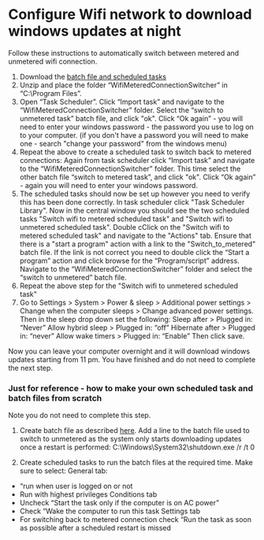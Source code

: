 # Configure Wifi network to download windows updates at night

Follow these instructions to automatically switch between metered and unmetered wifi connection. 


1. Download the [batch file and scheduled tasks](./WifiMeteredConnectionSwitcher.zip)
2. Unzip and place the folder “WifiMeteredConnectionSwitcher” in “C:\Program Files”.
3. Open “Task Scheduler”. Click “Import task” and navigate to the “WifiMeteredConnectionSwitcher” folder. Select the “switch to unmetered task” batch file, and click "ok". Click “Ok again” - you will need to enter your windows password - the password you use to log on to your computer. (if you don't have a password you will need to make one - search "change your password" from the windows menu)
4. Repeat the above to create a scheduled task to switch back to metered connections: Again from task scheduler click “Import task” and navigate to the “WifiMeteredConnectionSwitcher” folder. This time select the other batch file “switch to metered task”, and click "ok". Click “Ok again” - again you will need to enter your windows password.
5. The scheduled tasks should now be set up however you need to verify this has been done correctly. In task scheduler click "Task Scheduler Library". Now in the central window you should see the two scheduled tasks "Switch wifi to metered scheduled task" and "Switch wifi to unmetered scheduled task". Double cClick on the "Switch wifi to metered scheduled task" and navigate to the "Actions" tab. Ensure that there is a "start a program" action with a link to the "Switch_to_metered" batch file. If the link is not correct you need to double click the “Start a program” action and click browse for the “Program/script” address. Navigate to the “WifiMeteredConnectionSwitcher” folder  and select the “switch to unmetered” batch file. 
6. Repeat the above step for the "Switch wifi to unmetered scheduled task"
7. Go to Settings > System > Power & sleep > Additional power settings > Change when the computer sleeps > Change advanced power settings. 
Then in the sleep drop down set the following: 
Sleep after > Plugged in: “Never”
Allow hybrid sleep > Plugged in: “off”
Hibernate after > Plugged in: “never”
Allow wake timers > Plugged in: “Enable”
Then click save. 

Now you can leave your computer overnight and it will download windows updates starting from 11 pm. You have finished and do not need to complete the next step. 



### Just for reference - how to make your own scheduled task and batch files from scratch

Note you do not need to complete this step.

1. Create batch file as described [here](https://superuser.com/questions/1015438/configure-windows-for-an-internet-connection-thats-only-metered-during-the-day).  Add a line to the batch file used to switch to unmetered as the system only starts downloading updates once a restart is performed: 
C:\Windows\System32\shutdown.exe /r /t 0

2. Create scheduled tasks to run the batch files at the required time. Make sure to select: 
General tab:
- “run when user is logged on or not
- Run with highest privileges
Conditions tab
- Uncheck “Start the task only if the computer is on AC power”
- Check “Wake the computer to run this task
Settings tab
- For switching back to metered connection check “Run the task as soon as possible after a scheduled restart is missed